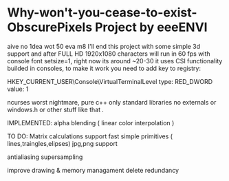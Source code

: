 # Why-won't-you-cease-to-exist- ObscurePixels Project by eeeENVI
aive no 1dea wot 50 eva m8
I'll end this project with some simple 3d support and after FULL HD 1920x1080 characters will run in 60 fps with console font setsize=1, right now its around ~20-30 
it uses CSI functionality builded in consoles, to make it work you need to add key to registry:

HKEY_CURRENT_USER\Console\VirtualTerminalLevel type: RED_DWORD value: 1

ncurses worst nightmare, pure c++ only standard libraries no externals or windows.h or other stuff like that  _._

IMPLEMENTED:
alpha blending ( linear color interpolation )

TO DO:
Matrix calculations support
fast simple primitives ( lines,traingles,elipses)
jpg,png support

antialiasing
supersampling

improve drawing & memory managament
delete redundancy



